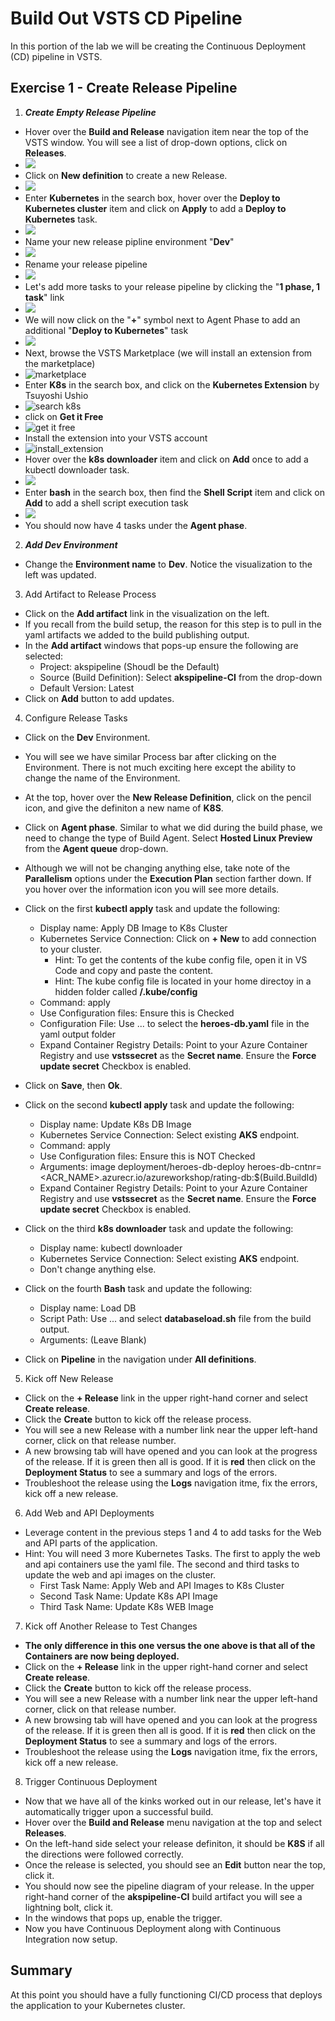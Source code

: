 # Build Out VSTS CD Pipeline

In this portion of the lab we will be creating the Continuous Deployment (CD) pipeline in VSTS.

## Exercise 1 - Create Release Pipeline

1. ***Create Empty Release Pipeline***

* Hover over the **Build and Release** navigation item near the top of the VSTS window. You will see a list of drop-down options, click on **Releases**.
* ![](img/new_release.png)
* Click on **New definition** to create a new Release.
* ![](img/new_release_definition.png)
* Enter **Kubernetes** in the search box, hover over the **Deploy to Kubernetes cluster** item and click on **Apply** to add a **Deploy to Kubernetes** task.
* ![](img/add_kubernetes_task.png)
* Name your new release pipline environment "**Dev**"
* ![](img/name_environment.png)
* Rename your release pipeline
* ![](img/rename_release.png)
* Let's add more tasks to your release pipeline by clicking the "**1 phase, 1 task**" link
* ![](img/view_tasks.png)
* We will now click on the "**+**" symbol next to Agent Phase to add an additional "**Deploy to Kubernetes**" task
* ![](img/add_additional_kubernetes_task.png)
* Next, browse the VSTS Marketplace (we will install an extension from the marketplace)
* ![marketplace](img/browse_marketplace.png)
* Enter **K8s** in the search box, and click on the **Kubernetes Extension** by Tsuyoshi Ushio
* ![search k8s](img/search_k8s.png)
* click on **Get it Free**
* ![get it free](img/get_it_free.png)
* Install the extension into your VSTS account
* ![install_extension](img/Install_extension.png)
* Hover over the **k8s downloader** item and click on **Add** once to add a kubectl downloader task.
* ![](img/add_downloader_task.png)
* Enter **bash** in the search box, then find the **Shell Script** item and click on **Add** to add a shell script execution task
* ![](img/add_shell_task.png)
* You should now have 4 tasks under the **Agent phase**.

2. ***Add Dev Environment***

* Change the **Environment name** to **Dev**. Notice the visualization to the left was updated.

3. Add Artifact to Release Process

* Click on the **Add artifact** link in the visualization on the left.
* If you recall from the build setup, the reason for this step is to pull in the yaml artifacts we added to the build publishing output.
* In the **Add artifact** windows that pops-up ensure the following are selected:
    * Project:   akspipeline (Shoudl be the Default)
    * Source (Build Definition):   Select **akspipeline-CI** from the drop-down
    * Default Version:   Latest
* Click on **Add** button to add updates.

4. Configure Release Tasks

* Click on the **Dev** Environment.
* You will see we have similar Process bar after clicking on the Environment. There is not much exciting here except the ability to change the name of the Environment.
* At the top, hover over the **New Release Definition**, click on the pencil icon, and give the definiton a new name of **K8S**.
* Click on **Agent phase**. Similar to what we did during the build phase, we need to change the type of Build Agent. Select **Hosted Linux Preview** from the **Agent queue** drop-down.
* Although we will not be changing anything else, take note of the **Parallelism** options under the **Execution Plan** section farther down. If you hover over the information icon you will see more details.

* Click on the first **kubectl apply** task and update the following:
    * Display name:   Apply DB Image to K8s Cluster
    * Kubernetes Service Connection:   Click on **+ New** to add connection to your cluster.
        * Hint: To get the contents of the kube config file, open it in VS Code and copy and paste the content.
        * Hint: The kube config file is located in your home directoy in a hidden folder called **/.kube/config**
    * Command:   apply
    * Use Configuration files:   Ensure this is Checked
    * Configuration File:   Use ... to select the **heroes-db.yaml** file in the yaml output folder
    * Expand Container Registry Details:   Point to your Azure Container Registry and use **vstssecret** as the **Secret name**. Ensure the **Force update secret** Checkbox is enabled.
* Click on **Save**, then **Ok**.

* Click on the second **kubectl apply** task and update the following:
    * Display name:   Update K8s DB Image
    * Kubernetes Service Connection:   Select existing **AKS** endpoint.
    * Command:   apply
    * Use Configuration files:   Ensure this is NOT Checked
    * Arguments:   image deployment/heroes-db-deploy heroes-db-cntnr=<ACR_NAME>.azurecr.io/azureworkshop/rating-db:$(Build.BuildId)
    * Expand Container Registry Details:   Point to your Azure Container Registry and use **vstssecret** as the **Secret name**. Ensure the **Force update secret** Checkbox is enabled.

* Click on the third **k8s downloader** task and update the following:
    * Display name:   kubectl downloader
    * Kubernetes Service Connection:   Select existing **AKS** endpoint.
    * Don't change anything else.

* Click on the fourth **Bash** task and update the following:
    * Display name:   Load DB
    * Script Path:   Use ... and select **databaseload.sh** file from the build output.
    * Arguments:   (Leave Blank)

* Click on **Pipeline** in the navigation under **All definitions**.

5. Kick off New Release

* Click on the **+ Release** link in the upper right-hand corner and select **Create release**.
* Click the **Create** button to kick off the release process.
* You will see a new Release  with a number link near the upper left-hand corner, click on that release number.
* A new browsing tab will have opened and you can look at the progress of the release. If it is green then all is good. If it is **red** then click on the **Deployment Status** to see a summary and logs of the errors.
* Troubleshoot the release using the **Logs** navigation itme, fix the errors, kick off a new release.

6. Add Web and API Deployments

* Leverage content in the previous steps 1 and 4 to add tasks for the Web and API parts of the application.
* Hint: You will need 3 more Kubernetes Tasks. The first to apply the web and api containers use the yaml file. The second and third tasks to update the web and api images on the cluster.
    * First Task Name:   Apply Web and API Images to K8s Cluster
    * Second Task Name:   Update K8s API Image
    * Third Task Name:   Update K8s WEB Image

7. Kick off Another Release to Test Changes

* **The only difference in this one versus the one above is that all of the Containers are now being deployed.**
* Click on the **+ Release** link in the upper right-hand corner and select **Create release**.
* Click the **Create** button to kick off the release process.
* You will see a new Release  with a number link near the upper left-hand corner, click on that release number.
* A new browsing tab will have opened and you can look at the progress of the release. If it is green then all is good. If it is **red** then click on the **Deployment Status** to see a summary and logs of the errors.
* Troubleshoot the release using the **Logs** navigation itme, fix the errors, kick off a new release.

8. Trigger Continuous Deployment

* Now that we have all of the kinks worked out in our release, let's have it automatically trigger upon a successful build.
* Hover over the **Build and Release** menu navigation at the top and select **Releases**.
* On the left-hand side select your release definiton, it should be **K8S** if all the directions were followed correctly.
* Once the release is selected, you should see an **Edit** button near the top, click it.
* You should now see the pipeline diagram of your release. In the upper right-hand corner of the **akspipeline-CI** build artifact you will see a lightning bolt, click it.
* In the windows that pops up, enable the trigger.
* Now you have Continuous Deployment along with Continuous Integration now setup.

## Summary

At this point you should have a fully functioning CI/CD process that deploys the application to your Kubernetes cluster.